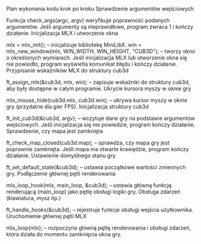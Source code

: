 
Plan wykonania kodu krok po kroku
Sprawdzenie argumentów wejściowych

Funkcja check_args(argc, argv) weryfikuje poprawność podanych argumentów.
Jeśli argumenty są nieprawidłowe, program zwraca 1 i kończy działanie.
Inicjalizacja MLX i utworzenie okna

mlx = mlx_init(); – inicjalizuje bibliotekę MiniLibX.
win = mlx_new_window(mlx, WIN_WIDTH, WIN_HEIGHT, "CUB3D"); – tworzy okno o określonych wymiarach.
Jeśli inicjalizacja MLX lub utworzenie okna się nie powiodło, program wyświetla komunikat błędu i kończy działanie.
Przypisanie wskaźników MLX do struktury cub3d

ft_assign_mlx(&cub3d, mlx, win); – zapisuje wskaźniki do struktury cub3d, aby były dostępne w całym programie.
Ukrycie kursora myszy w oknie gry

mlx_mouse_hide(cub3d.mlx, cub3d.win); – ukrywa kursor myszy w oknie gry (przydatne dla gier FPS).
Inicjalizacja struktury cub3d

ft_init_cub3d(&cub3d, argv); – wczytuje dane gry na podstawie argumentów wejściowych.
Jeśli inicjalizacja się nie powiedzie, program kończy działanie.
Sprawdzenie, czy mapa jest zamknięta

ft_check_map_closed(cub3d.map); – sprawdza, czy mapa gry jest poprawnie zamknięta.
Jeśli mapa ma otwarte krawędzie, program kończy działanie.
Ustawienie domyślnego stanu gry

ft_set_default_state(&cub3d); – ustawia początkowe wartości zmiennych gry.
Podłączenie głównej pętli renderowania

mlx_loop_hook(mlx, main_loop, &cub3d); – ustawia główną funkcję renderującą (main_loop) jako pętlę obsługi logiki gry.
Obsługa zdarzeń (klawiatura, mysz itp.)

ft_handle_hooks(&cub3d); – rejestruje funkcje obsługi wejścia użytkownika.
Uruchomienie głównej pętli MLX

mlx_loop(mlx); – rozpoczyna główną pętlę renderowania i obsługi zdarzeń, która działa do momentu zamknięcia okna gry.
